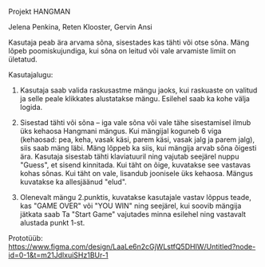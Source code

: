 Projekt HANGMAN

Jelena Penkina, Reten Klooster, Gervin Ansi

Kasutaja peab ära arvama sõna, sisestades kas tähti või otse sõna. Mäng lõpeb poomiskujundiga, kui sõna on leitud või vale arvamiste limiit on ületatud.

Kasutajalugu:

1. Kasutaja saab valida raskusastme mängu jaoks, kui raskuaste on valitud ja selle peale klikkates alustatakse mängu. Esilehel saab ka kohe välja logida.
   
2. Sisestad tähti või sõna – iga vale sõna või vale tähe sisestamisel ilmub üks kehaosa Hangmani mängus. Kui mängijal koguneb 6 viga (kehaosad: pea, keha, vasak käsi, parem käsi, vasak jalg ja parem jalg), siis saab mäng läbi.
Mäng lõppeb ka siis, kui mängija arvab sõna õigesti ära. Kasutaja sisestab tähti klaviatuuril ning vajutab seejärel nuppu "Guess", et sisend kinnitada. Kui täht on õige, kuvatakse see vastavas kohas sõnas. Kui täht on vale,
lisandub joonisele üks kehaosa. Mängus kuvatakse ka allesjäänud "elud".

3. Olenevalt mängu 2.punktis, kuvatakse kasutajale vastav lõppus teade, kas "GAME OVER" või "YOU WIN" ning seejärel, kui soovib mängija jätkata saab Ta "Start Game" vajutades minna esilehel ning vastavalt alustada punkt 1-st.

Prototüüb: https://www.figma.com/design/LaaLe6n2cGjWLstfQ5DHIW/Untitled?node-id=0-1&t=m21JdlxuiSHz1BUr-1
